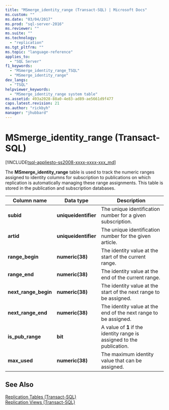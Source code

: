 ```yaml
---
title: "MSmerge_identity_range (Transact-SQL) | Microsoft Docs"
ms.custom: ""
ms.date: "03/04/2017"
ms.prod: "sql-server-2016"
ms.reviewer: ""
ms.suite: ""
ms.technology: 
  - "replication"
ms.tgt_pltfrm: ""
ms.topic: "language-reference"
applies_to: 
  - "SQL Server"
f1_keywords: 
  - "MSmerge_identity_range_TSQL"
  - "MSmerge_identity_range"
dev_langs: 
  - "TSQL"
helpviewer_keywords: 
  - "MSmerge_identity_range system table"
ms.assetid: 493a2028-88a0-4e83-ad89-ae5661d9f477
caps.latest.revision: 21
ms.author: "rickbyh"
manager: "jhubbard"
---
```

# MSmerge_identity_range (Transact-SQL)
[!INCLUDE[tsql-appliesto-ss2008-xxxx-xxxx-xxx_md](../../../database-engine/configure/windows/includes/tsql-appliesto-ss2008-xxxx-xxxx-xxx-md.md)]

  The **MSmerge_identity_range** table is used to track the numeric ranges assigned to identity columns for subscription to publications on which replication is automatically managing these range assignments. This table is stored in the publication and subscription databases.  
  
|Column name|Data type|Description|  
|-----------------|---------------|-----------------|  
|**subid**|**uniqueidentifier**|The unique identification number for a given subscription.|  
|**artid**|**uniqueidentifier**|The unique identification number for the given article.|  
|**range_begin**|**numeric(38)**|The identity value at the start of the current range.|  
|**range_end**|**numeric(38)**|The identity value at the end of the current range.|  
|**next_range_begin**|**numeric(38)**|The identity value at the start of the next range to be assigned.|  
|**next_range_end**|**numeric(38)**|The identity value at the end of the next range to be assigned.|  
|**is_pub_range**|**bit**|A value of **1** if the identity range is assigned to the publication.|  
|**max_used**|**numeric(38)**|The maximum identity value that can be assigned.|  
  
## See Also  
 [Replication Tables &#40;Transact-SQL&#41;](../../../relational-databases/reference/system-tables/replication-tables-transact-sql.md)   
 [Replication Views &#40;Transact-SQL&#41;](../../../relational-databases/reference/system-views/replication-views-transact-sql.md)  
  
  